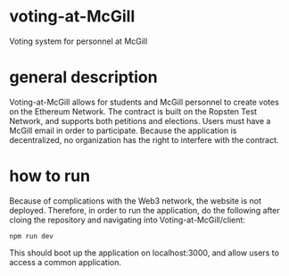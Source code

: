 
# voting-at-McGill
Voting system for personnel at McGill

# general description
Voting-at-McGill allows for students and McGill personnel to create votes on the Ethereum Network. The contract is built on the Ropsten Test Network, and supports both petitions and elections. Users must have a McGill email in order to participate. Because the application is decentralized, no organization has the right to interfere with the contract.

# how to run
Because of complications with the Web3 network, the website is not deployed. Therefore, in order to run the application, do the following after cloing the repository and navigating into Voting-at-McGill/client:

    npm run dev
This should boot up the application on localhost:3000, and allow users to access a common application.
